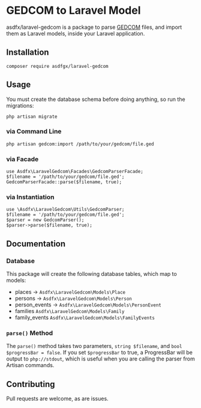 # GEDCOM to Laravel Model
asdfx/laravel-gedcom is a package to parse [GEDCOM](https://en.wikipedia.org/wiki/GEDCOM) files, and import them 
as Laravel models, inside your Laravel application.

## Installation
```
composer require asdfgx/laravel-gedcom
```

## Usage

You must create the database schema before doing anything, so run the migrations:
```
php artisan migrate
```

### via Command Line
```
php artisan gedcom:import /path/to/your/gedcom/file.ged
```

### via Facade
```
use Asdfx\LaravelGedcom\Facades\GedcomParserFacade;
$filename = '/path/to/your/gedcom/file.ged';
GedcomParserFacade::parse($filename, true);
```

### via Instantiation
```
use \Asdfx\LaravelGedcom\Utils\GedcomParser;
$filename = '/path/to/your/gedcom/file.ged';
$parser = new GedcomParser();
$parser->parse($filename, true);
```

## Documentation

### Database
This package will create the following database tables, which map to models:
* places -> `Asdfx\LaravelGedcom\Models\Place`
* persons -> `Asdfx\LaravelGedcom\Models\Person`
* person_events -> `Asdfx\LaravelGedcom\Models\PersonEvent`
* families `Asdfx\LaravelGedcom\Models\Family`
* family_events `Asdfx\LaravelGedcom\Models\FamilyEvents`

### `parse()` Method
The `parse()` method takes two parameters, `string $filename`, and `bool $progressBar = false`. 
If you set `$progressBar` to true, a ProgressBar will be output to `php://stdout`, which is useful when you are calling
the parser from Artisan commands.

## Contributing 

Pull requests are welcome, as are issues.
